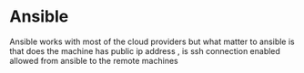 # Ansible
Ansible works with  most of the cloud providers but what matter to ansible is that does the machine has public ip address , is ssh connection enabled allowed from ansible to the remote machines

